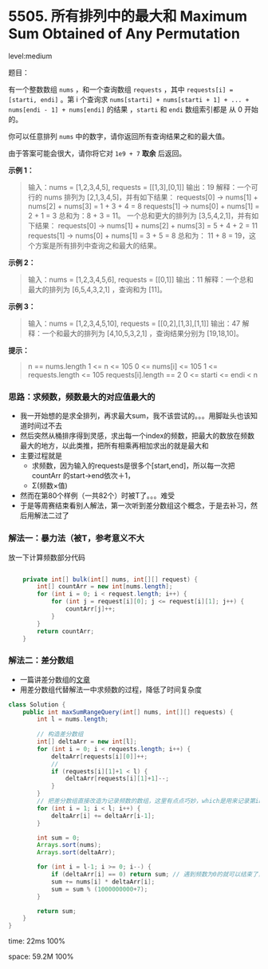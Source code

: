 

# 5505. 所有排列中的最大和 Maximum Sum Obtained of Any Permutation

level:medium

题目：

有一个整数数组 `nums` ，和一个查询数组 `requests` ，其中 `requests[i] = [starti, endi]` 。第 i 个查询求 `nums[starti] + nums[starti + 1] + ... + nums[endi - 1] + nums[endi]` 的结果 ，`starti` 和 `endi` 数组索引都是 从 0 开始 的。

你可以任意排列 `nums` 中的数字，请你返回所有查询结果之和的最大值。

由于答案可能会很大，请你将它对 `1e9 + 7` **取余** 后返回。

 

**示例 1：**

>输入：nums = [1,2,3,4,5], requests = [[1,3],[0,1]]
>输出：19
>解释：一个可行的 nums 排列为 [2,1,3,4,5]，并有如下结果：
>requests[0] -> nums[1] + nums[2] + nums[3] = 1 + 3 + 4 = 8
>requests[1] -> nums[0] + nums[1] = 2 + 1 = 3
>总和为：8 + 3 = 11。
>一个总和更大的排列为 [3,5,4,2,1]，并有如下结果：
>requests[0] -> nums[1] + nums[2] + nums[3] = 5 + 4 + 2 = 11
>requests[1] -> nums[0] + nums[1] = 3 + 5  = 8
>总和为： 11 + 8 = 19，这个方案是所有排列中查询之和最大的结果。

**示例 2：**

> 输入：nums = [1,2,3,4,5,6], requests = [[0,1]]
> 输出：11
> 解释：一个总和最大的排列为 [6,5,4,3,2,1] ，查询和为 [11]。

**示例 3：**

> 输入：nums = [1,2,3,4,5,10], requests = [[0,2],[1,3],[1,1]]
> 输出：47
> 解释：一个和最大的排列为 [4,10,5,3,2,1] ，查询结果分别为 [19,18,10]。

**提示：**

> n == nums.length
> 1 <= n <= 105
> 0 <= nums[i] <= 105
> 1 <= requests.length <= 105
> requests[i].length == 2
> 0 <= starti <= endi < n

### 思路：求频数，频数最大的对应值最大的

- 我一开始想的是求全排列，再求最大sum，我不该尝试的。。。用脚趾头也该知道时间过不去
- 然后突然从桶排序得到灵感，求出每一个index的频数，把最大的数放在频数最大的地方，以此类推，把所有相乘再相加求出的就是最大和
- 主要过程就是
  - 求频数，因为输入的requests是很多个[start,end]，所以每一次把countArr 的start->end依次＋1，
  - Σ(频数×值)
- 然而在第80个样例（一共82个）时被T了。。。难受
- 于是等周赛结束看别人解法，第一次听到差分数组这个概念，于是去补习，然后用解法二过了

### 解法一：暴力法（被T，参考意义不大

放一下计算频数部分代码

```java

    private int[] bulk(int[] nums, int[][] request) {
        int[] countArr = new int[nums.length];
        for (int i = 0; i < request.length; i++) {
            for (int j = request[i][0]; j <= request[i][1]; j++) {
                countArr[j]++;
            }
        }
        return countArr;
    }

```



### 解法二：差分数组

- 一篇讲差分数组的[文章](https://blog.csdn.net/qq_44786250/article/details/100056975)
- 用差分数组代替解法一中求频数的过程，降低了时间复杂度

```java
class Solution {
    public int maxSumRangeQuery(int[] nums, int[][] requests) {
        int l = nums.length;
        
        // 构造差分数组
        int[] deltaArr = new int[l];
        for (int i = 0; i < requests.length; i++) {
            deltaArr[requests[i][0]]++;
            // 
            if (requests[i][1]+1 < l) {
                deltaArr[requests[i][1]+1]--;
            }
        }
        // 把差分数组直接改造为记录频数的数组，这里有点点巧妙，which是用来记录第index的出现频率，之后频率大的index对应大的value
        for (int i = 1; i < l; i++) {
            deltaArr[i] += deltaArr[i-1];
        }

        int sum = 0;
        Arrays.sort(nums);
        Arrays.sort(deltaArr);

        for (int i = l-1; i >= 0; i--) {
            if (deltaArr[i] == 0) return sum; // 遇到频数为0的就可以结束了，因为之后的值都不会被＋到sum中
            sum += nums[i] * deltaArr[i];
            sum = sum % (1000000000+7);
        }

        return sum;
    }
}
```

time: 22ms 100%

space: 59.2M 100%

